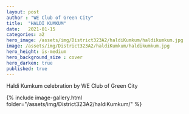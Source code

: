 ```yaml
---
layout: post
author : "WE Club of Green City"
title:  "HALDI KUMKUM"
date:   2021-01-15
categories: a2
hero_image: /assets/img/District323A2/haldiKumkum/haldikumkum.jpg
image: /assets/img/District323A2/haldiKumkum/haldikumkum.jpg
hero_height: is-medium
hero_background_size : cover
hero_darken: true
published: true
---
```


Haldi Kumkum celebration by WE Club of Green City

{% include image-gallery.html folder="/assets/img/District323A2/haldiKumkum/" %}